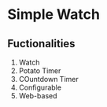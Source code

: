 # Simple Watch

## Fuctionalities

1. Watch
2. Potato Timer
3. COuntdown Timer
4. Configurable
5. Web-based
